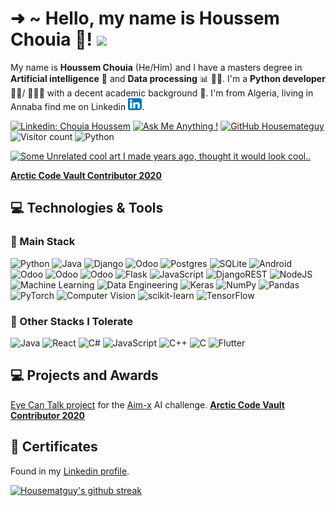 # ➜  ~   Hello, my name is Houssem Chouia 🦾! <img src="https://raw.githubusercontent.com/MartinHeinz/MartinHeinz/master/wave.gif" width="30px">

My name is **Houssem Chouia** (He/Him) and I have a masters degree in **Artificial intelligence** 🤖 and **Data processing** 📊 👨‍🎓. I'm a **Python developer** 👨‍💻/ 🤖👨‍💻 with a decent academic background 🦾. I'm from Algeria, living in Annaba find me on Linkedin [![LinkedIn][3.2]][3].

[![Linkedin: Chouia Houssem](https://img.shields.io/badge/-ChouiaHoussem-blue?style=flat&logo=Linkedin&logoColor=white&link=https://www.linkedin.com/in/chouia-houssem/)](https://www.linkedin.com/in/chouia-houssem/)
[![Ask Me Anything !](https://img.shields.io/badge/Ask%20me-anything-1abc9c.svg)](mailto:chouia.houssem@email.com)
[![GitHub Housemateguy](https://img.shields.io/github/followers/housemateguy?label=follow&style=social)](https://github.com/housemateguy)
![Visitor count](https://shields-io-visitor-counter.herokuapp.com/badge?page=housemateguy)
![Python](https://img.shields.io/badge/python-3670A0?style=flat&logo=python&logoColor=ffdd54)

[![Some Unrelated cool art I made years ago, thought it would look cool..](https://images-wixmp-ed30a86b8c4ca887773594c2.wixmp.com/f/086063ff-75de-42c1-9ada-b879a51f81b4/darhrcw-3af2be04-2a1b-418d-b310-57b6459c8fbb.png?token=eyJ0eXAiOiJKV1QiLCJhbGciOiJIUzI1NiJ9.eyJzdWIiOiJ1cm46YXBwOjdlMGQxODg5ODIyNjQzNzNhNWYwZDQxNWVhMGQyNmUwIiwiaXNzIjoidXJuOmFwcDo3ZTBkMTg4OTgyMjY0MzczYTVmMGQ0MTVlYTBkMjZlMCIsIm9iaiI6W1t7InBhdGgiOiJcL2ZcLzA4NjA2M2ZmLTc1ZGUtNDJjMS05YWRhLWI4NzlhNTFmODFiNFwvZGFyaHJjdy0zYWYyYmUwNC0yYTFiLTQxOGQtYjMxMC01N2I2NDU5YzhmYmIucG5nIn1dXSwiYXVkIjpbInVybjpzZXJ2aWNlOmZpbGUuZG93bmxvYWQiXX0.pitFAJD4y8JkDKc59UpFfW59NhFMcqplNy0Qn0emICY)](https://www.deviantart.com/houssem8/art/Pixel-Louis-Little-Fighter-2-650840000)

[**Arctic Code Vault Contributor 2020**](https://archiveprogram.github.com/)

## 💻 Technologies & Tools
### 🔧 Main Stack
![Python](https://img.shields.io/badge/python-3670A0?style=flat&logo=python&logoColor=ffdd54) ![Java](https://img.shields.io/badge/java-%23ED8B00.svg?style=flat&logo=java&logoColor=white) ![Django](https://img.shields.io/badge/django-%23092E20.svg?style=flat&logo=django&logoColor=white) ![Odoo](https://img.shields.io/badge/12-Odoo-purple) ![Postgres](https://img.shields.io/badge/postgres-%23316192.svg?style=flat&logo=postgresql&logoColor=white) 	![SQLite](https://img.shields.io/badge/sqlite-%2307405e.svg?style=flat&logo=sqlite&logoColor=white) ![Android](https://img.shields.io/badge/Android-3DDC84?style=flat&logo=android&logoColor=white) ![Odoo](https://img.shields.io/badge/13-Odoo-purple) ![Odoo](https://img.shields.io/badge/14-Odoo-purple) ![Odoo](https://img.shields.io/badge/15-Odoo-purple) ![Flask](https://img.shields.io/badge/flask-%23000.svg?style=flat&logo=flask&logoColor=white) ![JavaScript](https://img.shields.io/badge/javascript-%23323330.svg?style=flat&logo=javascript&logoColor=%23F7DF1E) ![DjangoREST](https://img.shields.io/badge/DJANGO-REST-ff1709?style=flat&logo=django&logoColor=white&color=ff1709&labelColor=gray) ![NodeJS](https://img.shields.io/badge/node.js-6DA55F?style=flat&logo=node.js&logoColor=white) ![Machine Learning](https://img.shields.io/badge/%20-Machine%20Learning-yellowgreen) ![Data Engineering](https://img.shields.io/badge/%20-Data%20Engineering-blue) ![Keras](https://img.shields.io/badge/Keras-%23D00000.svg?style=flat&logo=Keras&logoColor=white) ![NumPy](https://img.shields.io/badge/numpy-%23013243.svg?style=flat&logo=numpy&logoColor=white) ![Pandas](https://img.shields.io/badge/pandas-%23150458.svg?style=flat&logo=pandas&logoColor=white) ![PyTorch](https://img.shields.io/badge/PyTorch-%23EE4C2C.svg?style=flat&logo=PyTorch&logoColor=white) ![Computer Vision](https://img.shields.io/badge/%20-Computer%20Vision-red) ![scikit-learn](https://img.shields.io/badge/scikit--learn-%23F7931E.svg?style=flat&logo=scikit-learn&logoColor=white) ![TensorFlow](https://img.shields.io/badge/TensorFlow-%23FF6F00.svg?style=flat&logo=TensorFlow&logoColor=white) 

### 🔧 Other Stacks I Tolerate
![Java](https://img.shields.io/badge/java-%23ED8B00.svg?style=flat&logo=java&logoColor=white) ![React](https://img.shields.io/badge/react-%2320232a.svg?style=flat&logo=react&logoColor=%2361DAFB)  ![C#](https://img.shields.io/badge/c%23-%23239120.svg?style=flat&logo=c-sharp&logoColor=white) ![JavaScript](https://img.shields.io/badge/javascript-%23323330.svg?style=flat&logo=javascript&logoColor=%23F7DF1E) ![C++](https://img.shields.io/badge/c++-%2300599C.svg?style=flat&logo=c%2B%2B&logoColor=white) ![C](https://img.shields.io/badge/c-%2300599C.svg?style=flat&logo=c&logoColor=white) ![Flutter](https://img.shields.io/badge/Flutter-%2302569B.svg?style=flat&logo=Flutter&logoColor=white)

## 💻 Projects and Awards

[Eye Can Talk project](https://eyecantalk.ga/) for the [Aim-x](https://aim-x.org/) AI challenge.
[**Arctic Code Vault Contributor 2020**](https://archiveprogram.github.com/)

<!-- [![Repo](https://github-readme-stats.vercel.app/api/pin/?username=housemateguy&repo=payroll&theme=dark)](https://github.com/housemateguy/payroll)
 -->

## 📜 Certificates

Found in my [Linkedin profile](https://www.linkedin.com/in/chouia-houssem/#certifications-section).

[3.2]: https://raw.githubusercontent.com/housemateguy/housemateguy/main/linkedin.png (LinkedIn icon without padding)

[![Housematguy's github streak](https://github-readme-streak-stats.herokuapp.com/?user=housemateguy&theme=blue-green)](https://github.com/housemateguy/)

<!-- [![Top Langs](https://github-readme-stats.vercel.app/api/top-langs/?username=housemateguy&layout=compact)](https://github.com/housemateguy/) 
 -->
<!-- [![Houssem's GitHub stats](https://github-readme-stats.vercel.app/api?username=housemateguy)](https://github.com/anuraghazra/github-readme-stats)
 -->
[3.2]: https://raw.githubusercontent.com/housemateguy/housemateguy/main/linkedin.png (LinkedIn icon without padding)

[3]: https://www.linkedin.com/in/chouia-houssem/
